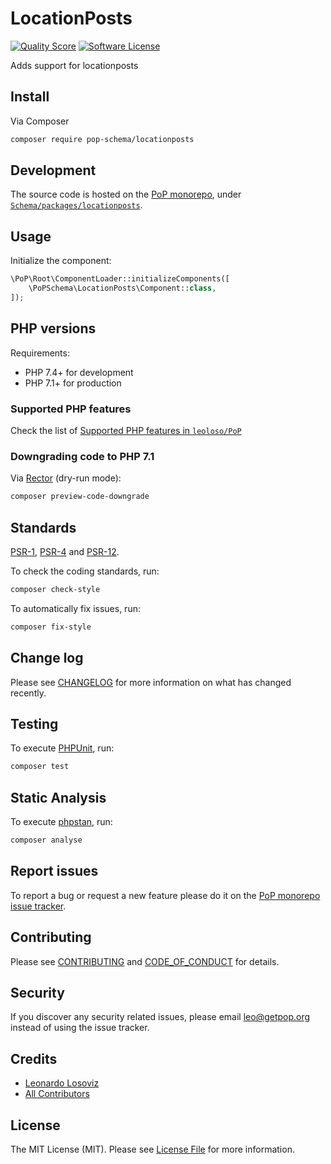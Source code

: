 # LocationPosts

<!-- [![Build Status][ico-travis]][link-travis] -->
[![Quality Score][ico-code-quality]][link-code-quality]
[![Software License][ico-license]](LICENSE.md)

<!--
[![Latest Version on Packagist][ico-version]][link-packagist]
[![Coverage Status][ico-scrutinizer]][link-scrutinizer]
[![Total Downloads][ico-downloads]][link-downloads]
-->

Adds support for locationposts

## Install

Via Composer

``` bash
composer require pop-schema/locationposts
```

## Development

The source code is hosted on the [PoP monorepo](https://github.com/leoloso/PoP), under [`Schema/packages/locationposts`](https://github.com/leoloso/PoP/tree/master/layers/Schema/packages/locationposts).

## Usage

Initialize the component:

``` php
\PoP\Root\ComponentLoader::initializeComponents([
    \PoPSchema\LocationPosts\Component::class,
]);
```

## PHP versions

Requirements:

- PHP 7.4+ for development
- PHP 7.1+ for production

### Supported PHP features

Check the list of [Supported PHP features in `leoloso/PoP`](https://github.com/leoloso/PoP/#supported-php-features)

### Downgrading code to PHP 7.1

Via [Rector](https://github.com/rectorphp/rector) (dry-run mode):

```bash
composer preview-code-downgrade
```

## Standards

[PSR-1](https://www.php-fig.org/psr/psr-1), [PSR-4](https://www.php-fig.org/psr/psr-4) and [PSR-12](https://www.php-fig.org/psr/psr-12).

To check the coding standards, run:

``` bash
composer check-style
```

To automatically fix issues, run:

``` bash
composer fix-style
```

## Change log

Please see [CHANGELOG](CHANGELOG.md) for more information on what has changed recently.

## Testing

To execute [PHPUnit](https://phpunit.de/), run:

``` bash
composer test
```

## Static Analysis

To execute [phpstan](https://github.com/phpstan/phpstan), run:

``` bash
composer analyse
```

## Report issues

To report a bug or request a new feature please do it on the [PoP monorepo issue tracker](https://github.com/leoloso/PoP/issues).

## Contributing

Please see [CONTRIBUTING](CONTRIBUTING.md) and [CODE_OF_CONDUCT](CODE_OF_CONDUCT.md) for details.

## Security

If you discover any security related issues, please email leo@getpop.org instead of using the issue tracker.

## Credits

- [Leonardo Losoviz][link-author]
- [All Contributors][link-contributors]

## License

The MIT License (MIT). Please see [License File](LICENSE.md) for more information.

[ico-version]: https://img.shields.io/packagist/v/pop-schema/locationposts.svg?style=flat-square
[ico-license]: https://img.shields.io/badge/license-MIT-brightgreen.svg?style=flat-square
[ico-travis]: https://img.shields.io/travis/pop-schema/locationposts/master.svg?style=flat-square
[ico-scrutinizer]: https://img.shields.io/scrutinizer/coverage/g/pop-schema/locationposts.svg?style=flat-square
[ico-code-quality]: https://img.shields.io/scrutinizer/g/pop-schema/locationposts.svg?style=flat-square
[ico-downloads]: https://img.shields.io/packagist/dt/pop-schema/locationposts.svg?style=flat-square

[link-packagist]: https://packagist.org/packages/pop-schema/locationposts
[link-travis]: https://travis-ci.org/pop-schema/locationposts
[link-scrutinizer]: https://scrutinizer-ci.com/g/pop-schema/locationposts/code-structure
[link-code-quality]: https://scrutinizer-ci.com/g/pop-schema/locationposts
[link-downloads]: https://packagist.org/packages/pop-schema/locationposts
[link-author]: https://github.com/leoloso
[link-contributors]: ../../../../../../contributors
